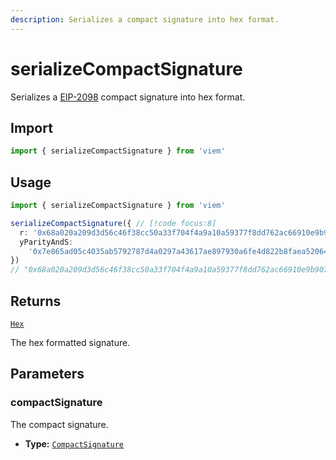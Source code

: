 ```yaml
---
description: Serializes a compact signature into hex format.
---
```


# serializeCompactSignature

Serializes a [EIP-2098](https://eips.ethereum.org/EIPS/eip-2098) compact signature into hex format.

## Import

```ts
import { serializeCompactSignature } from 'viem'
```

## Usage

```ts
import { serializeCompactSignature } from 'viem'

serializeCompactSignature({ // [!code focus:8]
  r: '0x68a020a209d3d56c46f38cc50a33f704f4a9a10a59377f8dd762ac66910e9b90',
  yParityAndS:
    '0x7e865ad05c4035ab5792787d4a0297a43617ae897930a6fe4d822b8faea52064',
})
// "0x68a020a209d3d56c46f38cc50a33f704f4a9a10a59377f8dd762ac66910e9b907e865ad05c4035ab5792787d4a0297a43617ae897930a6fe4d822b8faea52064"
```

## Returns

[`Hex`](/docs/glossary/types#hex)

The hex formatted signature.

## Parameters

### compactSignature

The compact signature.

- **Type:** [`CompactSignature`](/docs/glossary/types#CompactSignature)
